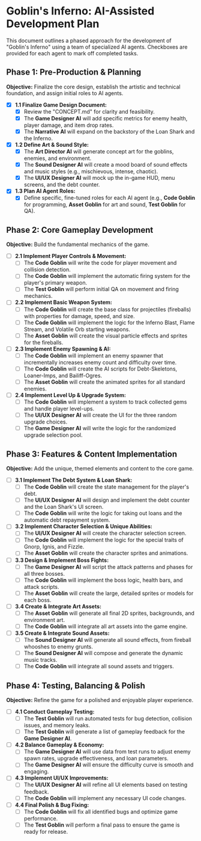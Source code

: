 # **Goblin's Inferno: AI-Assisted Development Plan**

This document outlines a phased approach for the development of "Goblin's Inferno" using a team of specialized AI agents. Checkboxes are provided for each agent to mark off completed tasks.

## **Phase 1: Pre-Production & Planning**

**Objective:** Finalize the core design, establish the artistic and technical foundation, and assign initial roles to AI agents.

* [x] **1.1 Finalize Game Design Document:**  
  * [x] Review the "CONCEPT.md" for clarity and feasibility.  
  * [x] The **Game Designer AI** will add specific metrics for enemy health, player damage, and item drop rates.  
  * [x] The **Narrative AI** will expand on the backstory of the Loan Shark and the Inferno.  
* [x] **1.2 Define Art & Sound Style:**  
  * [x] The **Art Director AI** will generate concept art for the goblins, enemies, and environment.  
  * [x] The **Sound Designer AI** will create a mood board of sound effects and music styles (e.g., mischievous, intense, chaotic).  
  * [x] The **UI/UX Designer AI** will mock up the in-game HUD, menu screens, and the debt counter.  
* [x] **1.3 Plan AI Agent Roles:**  
  * [x] Define specific, fine-tuned roles for each AI agent (e.g., **Code Goblin** for programming, **Asset Goblin** for art and sound, **Test Goblin** for QA).

## **Phase 2: Core Gameplay Development**

**Objective:** Build the fundamental mechanics of the game.

* [ ] **2.1 Implement Player Controls & Movement:**  
  * [ ] The **Code Goblin** will write the code for player movement and collision detection.  
  * [ ] The **Code Goblin** will implement the automatic firing system for the player's primary weapon.  
  * [ ] The **Test Goblin** will perform initial QA on movement and firing mechanics.  
* [ ] **2.2 Implement Basic Weapon System:**  
  * [ ] The **Code Goblin** will create the base class for projectiles (fireballs) with properties for damage, speed, and size.  
  * [ ] The **Code Goblin** will implement the logic for the Inferno Blast, Flame Stream, and Volatile Orb starting weapons.  
  * [ ] The **Asset Goblin** will create the visual particle effects and sprites for the fireballs.  
* [ ] **2.3 Implement Enemy Spawning & AI:**  
  * [ ] The **Code Goblin** will implement an enemy spawner that incrementally increases enemy count and difficulty over time.  
  * [ ] The **Code Goblin** will create the AI scripts for Debt-Skeletons, Loaner-Imps, and Bailiff-Ogres.  
  * [ ] The **Asset Goblin** will create the animated sprites for all standard enemies.  
* [ ] **2.4 Implement Level Up & Upgrade System:**  
  * [ ] The **Code Goblin** will implement a system to track collected gems and handle player level-ups.  
  * [ ] The **UI/UX Designer AI** will create the UI for the three random upgrade choices.  
  * [ ] The **Game Designer AI** will write the logic for the randomized upgrade selection pool.

## **Phase 3: Features & Content Implementation**

**Objective:** Add the unique, themed elements and content to the core game.

* [ ] **3.1 Implement The Debt System & Loan Shark:**  
  * [ ] The **Code Goblin** will create the state management for the player's debt.  
  * [ ] The **UI/UX Designer AI** will design and implement the debt counter and the Loan Shark's UI screen.  
  * [ ] The **Code Goblin** will write the logic for taking out loans and the automatic debt repayment system.  
* [ ] **3.2 Implement Character Selection & Unique Abilities:**  
  * [ ] The **UI/UX Designer AI** will create the character selection screen.  
  * [ ] The **Code Goblin** will implement the logic for the special traits of Gnorp, Ignis, and Fizzle.  
  * [ ] The **Asset Goblin** will create the character sprites and animations.  
* [ ] **3.3 Design & Implement Boss Fights:**  
  * [ ] The **Game Designer AI** will script the attack patterns and phases for all three bosses.  
  * [ ] The **Code Goblin** will implement the boss logic, health bars, and attack scripts.  
  * [ ] The **Asset Goblin** will create the large, detailed sprites or models for each boss.  
* [ ] **3.4 Create & Integrate Art Assets:**  
  * [ ] The **Asset Goblin** will generate all final 2D sprites, backgrounds, and environment art.  
  * [ ] The **Code Goblin** will integrate all art assets into the game engine.  
* [ ] **3.5 Create & Integrate Sound Assets:**  
  * [ ] The **Sound Designer AI** will generate all sound effects, from fireball whooshes to enemy grunts.  
  * [ ] The **Sound Designer AI** will compose and generate the dynamic music tracks.  
  * [ ] The **Code Goblin** will integrate all sound assets and triggers.

## **Phase 4: Testing, Balancing & Polish**

**Objective:** Refine the game for a polished and enjoyable player experience.

* [ ] **4.1 Conduct Gameplay Testing:**  
  * [ ] The **Test Goblin** will run automated tests for bug detection, collision issues, and memory leaks.  
  * [ ] The **Test Goblin** will generate a list of gameplay feedback for the **Game Designer AI**.  
* [ ] **4.2 Balance Gameplay & Economy:**  
  * [ ] The **Game Designer AI** will use data from test runs to adjust enemy spawn rates, upgrade effectiveness, and loan parameters.  
  * [ ] The **Game Designer AI** will ensure the difficulty curve is smooth and engaging.  
* [ ] **4.3 Implement UI/UX Improvements:**  
  * [ ] The **UI/UX Designer AI** will refine all UI elements based on testing feedback.  
  * [ ] The **Code Goblin** will implement any necessary UI code changes.  
* [ ] **4.4 Final Polish & Bug Fixing:**  
  * [ ] The **Code Goblin** will fix all identified bugs and optimize game performance.  
  * [ ] The **Test Goblin** will perform a final pass to ensure the game is ready for release.